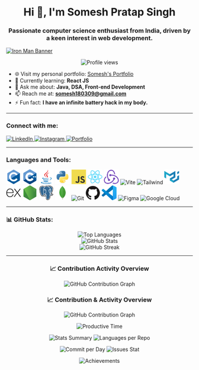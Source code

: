 <h1 align="center">Hi 👋, I'm Somesh Pratap Singh</h1>
<h3 align="center">Passionate computer science enthusiast from India, driven by a keen interest in web development.</h3>

<a href="https://youtu.be/TWB31WFomz4?si=i7zOh4Mp7ORNpBxu" target="_blank">
  <img src="https://github.com/sammy0318/sammy0318/assets/146454603/e4284fdb-3131-4253-aca8-8ef36ee895f0" alt="Iron Man Banner" />
</a>

<p align="center">
  <img src="https://komarev.com/ghpvc/?username=sammy0318&label=Profile%20views&color=0e75b6&style=flat" alt="Profile views" />
</p>

- 🌐 Visit my personal portfolio: [Somesh's Portfolio](https://sammy0318.github.io/Portfolio-SomeshPratapSingh/)
- 🌱 Currently learning: **React JS**
- 💬 Ask me about: **Java, DSA, Front-end Development**
- 📫 Reach me at: **somesh180309@gmail.com**
- ⚡ Fun fact: **I have an infinite battery hack in my body.**

---

<h3 align="left">Connect with me:</h3>
<p align="left">
  <a href="https://www.linkedin.com/in/somesh-pratap-singh-6668b525a" target="_blank">
    <img src="https://raw.githubusercontent.com/rahuldkjain/github-profile-readme-generator/master/src/images/icons/Social/linked-in-alt.svg" alt="LinkedIn" width="30" height="30" />
  </a>
  <a href="https://instagram.com/sammy._._.03" target="_blank">
    <img src="https://raw.githubusercontent.com/rahuldkjain/github-profile-readme-generator/master/src/images/icons/Social/instagram.svg" alt="Instagram" width="30" height="30" />
  </a>
  <a href="https://sammy0318.github.io/Portfolio-SomeshPratapSingh/" target="_blank">
    <img src="https://img.shields.io/badge/Portfolio-000000?style=for-the-badge&logo=About.me&logoColor=white" alt="Portfolio" height="30" />
  </a>
</p>

---

<h3 align="left">Languages and Tools:</h3>
<p align="left">
  <!-- Languages -->
  <img src="https://raw.githubusercontent.com/devicons/devicon/master/icons/c/c-original.svg" alt="C" width="40" height="40"/>
  <img src="https://raw.githubusercontent.com/devicons/devicon/master/icons/cplusplus/cplusplus-original.svg" alt="C++" width="40" height="40"/>
  <img src="https://raw.githubusercontent.com/devicons/devicon/master/icons/java/java-original.svg" alt="Java" width="40" height="40"/>
  <img src="https://raw.githubusercontent.com/devicons/devicon/master/icons/python/python-original.svg" alt="Python" width="40" height="40"/>
  <img src="https://raw.githubusercontent.com/devicons/devicon/master/icons/javascript/javascript-original.svg" alt="JavaScript" width="40" height="40"/>
  
  <!-- Frontend -->
  <img src="https://raw.githubusercontent.com/devicons/devicon/master/icons/react/react-original.svg" alt="React" width="40" height="40"/>
  <img src="https://raw.githubusercontent.com/devicons/devicon/master/icons/redux/redux-original.svg" alt="Redux" width="40" height="40"/>
  <img src="https://vitejs.dev/logo.svg" alt="Vite" width="40" height="40"/>
  <img src="https://www.vectorlogo.zone/logos/tailwindcss/tailwindcss-icon.svg" alt="Tailwind" width="40" height="40"/>
  <img src="https://raw.githubusercontent.com/devicons/devicon/master/icons/materialui/materialui-original.svg" alt="Material UI" width="40" height="40"/>
  
  <!-- Backend -->
  <img src="https://raw.githubusercontent.com/devicons/devicon/master/icons/express/express-original.svg" alt="Express" width="40" height="40"/>
  <img src="https://raw.githubusercontent.com/devicons/devicon/master/icons/nodejs/nodejs-original.svg" alt="Node.js" width="40" height="40"/>
  
  <!-- Database -->
  <img src="https://raw.githubusercontent.com/devicons/devicon/master/icons/postgresql/postgresql-original.svg" alt="PostgreSQL" width="40" height="40"/>
  <img src="https://raw.githubusercontent.com/devicons/devicon/master/icons/mongodb/mongodb-original.svg" alt="MongoDB" width="40" height="40"/>
  
  <!-- Dev Tools -->
  <img src="https://www.vectorlogo.zone/logos/git-scm/git-scm-icon.svg" alt="Git" width="40" height="40"/>
  <img src="https://raw.githubusercontent.com/devicons/devicon/master/icons/github/github-original.svg" alt="GitHub" width="40" height="40"/>
  <img src="https://raw.githubusercontent.com/devicons/devicon/master/icons/vscode/vscode-original.svg" alt="VS Code" width="40" height="40"/>
  <img src="https://www.vectorlogo.zone/logos/figma/figma-icon.svg" alt="Figma" width="40" height="40"/>
  
  <!-- Cloud -->
  <img src="https://www.vectorlogo.zone/logos/google_cloud/google_cloud-icon.svg" alt="Google Cloud" width="40" height="40"/>
</p>

---

<h3 align="left">📊 GitHub Stats:</h3>
<p align="center">
  <img src="https://github-readme-stats.vercel.app/api/top-langs/?username=sammy0318&layout=compact&theme=react" alt="Top Languages" />
  <br/>
  <img src="https://github-readme-stats.vercel.app/api?username=sammy0318&show_icons=true&locale=en&theme=react" alt="GitHub Stats" />
  <br/>
  <img src="https://github-readme-streak-stats.herokuapp.com/?user=sammy0318&theme=react" alt="GitHub Streak" />
</p>

---

<h3 align="center">📈 Contribution Activity Overview</h3>

<!-- Contribution Graph -->
<p align="center">
  <img src="https://github-profile-summary-cards.vercel.app/api/cards/profile-details?username=sammy0318&theme=github_dark" alt="GitHub Contribution Graph" />
</p>


<h3 align="center">📈 Contribution & Activity Overview</h3>

<p align="center">
  <img src="https://github-profile-summary-cards.vercel.app/api/cards/profile-details?username=sammy0318&theme=github_dark" alt="GitHub Contribution Graph" />
</p>

<p align="center">
  <img src="https://github-profile-summary-cards.vercel.app/api/cards/productive-time?username=sammy0318&theme=github_dark&utcOffset=8" alt="Productive Time" />
</p>

<p align="center">
  <img src="https://github-profile-summary-cards.vercel.app/api/cards/stats?username=sammy0318&theme=github_dark" alt="Stats Summary" />
  <img src="https://github-profile-summary-cards.vercel.app/api/cards/repos-per-language?username=sammy0318&theme=github_dark" alt="Languages per Repo" />
</p>

<p align="center">
  <img src="https://github-profile-summary-cards.vercel.app/api/cards/commit-per-day?username=sammy0318&theme=github_dark" alt="Commit per Day" />
  <img src="https://github-profile-summary-cards.vercel.app/api/cards/issues-stat?username=sammy0318&theme=github_dark" alt="Issues Stat" />
</p>

<p align="center">
  <img src="https://github-profile-summary-cards.vercel.app/api/cards/achievements?username=sammy0318&theme=github_dark" alt="Achievements" />
</p>

